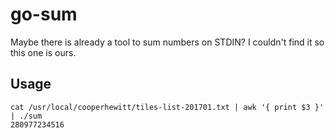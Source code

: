 # go-sum

Maybe there is already a tool to sum numbers on STDIN? I couldn't find it so this one is ours.

## Usage

```
cat /usr/local/cooperhewitt/tiles-list-201701.txt | awk '{ print $3 }' | ./sum
280977234516
```

